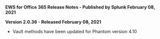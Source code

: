 **EWS for Office 365 Release Notes - Published by Splunk February 08, 2021**


**Version 2.0.36 - Released February 08, 2021**

* Vault methods have been updated for Phantom version 4.10
